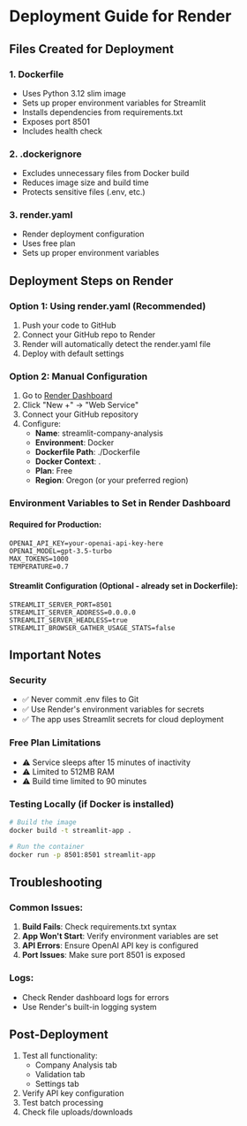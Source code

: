 # Deployment Guide for Render

## Files Created for Deployment

### 1. Dockerfile
- Uses Python 3.12 slim image
- Sets up proper environment variables for Streamlit
- Installs dependencies from requirements.txt
- Exposes port 8501
- Includes health check

### 2. .dockerignore
- Excludes unnecessary files from Docker build
- Reduces image size and build time
- Protects sensitive files (.env, etc.)

### 3. render.yaml
- Render deployment configuration
- Uses free plan
- Sets up proper environment variables

## Deployment Steps on Render

### Option 1: Using render.yaml (Recommended)
1. Push your code to GitHub
2. Connect your GitHub repo to Render
3. Render will automatically detect the render.yaml file
4. Deploy with default settings

### Option 2: Manual Configuration
1. Go to [Render Dashboard](https://dashboard.render.com/)
2. Click "New +" → "Web Service"
3. Connect your GitHub repository
4. Configure:
   - **Name**: streamlit-company-analysis
   - **Environment**: Docker
   - **Dockerfile Path**: ./Dockerfile
   - **Docker Context**: .
   - **Plan**: Free
   - **Region**: Oregon (or your preferred region)

### Environment Variables to Set in Render Dashboard

#### Required for Production:
```
OPENAI_API_KEY=your-openai-api-key-here
OPENAI_MODEL=gpt-3.5-turbo
MAX_TOKENS=1000
TEMPERATURE=0.7
```

#### Streamlit Configuration (Optional - already set in Dockerfile):
```
STREAMLIT_SERVER_PORT=8501
STREAMLIT_SERVER_ADDRESS=0.0.0.0
STREAMLIT_SERVER_HEADLESS=true
STREAMLIT_BROWSER_GATHER_USAGE_STATS=false
```

## Important Notes

### Security
- ✅ Never commit .env files to Git
- ✅ Use Render's environment variables for secrets
- ✅ The app uses Streamlit secrets for cloud deployment

### Free Plan Limitations
- ⚠️ Service sleeps after 15 minutes of inactivity
- ⚠️ Limited to 512MB RAM
- ⚠️ Build time limited to 90 minutes

### Testing Locally (if Docker is installed)
```bash
# Build the image
docker build -t streamlit-app .

# Run the container
docker run -p 8501:8501 streamlit-app
```

## Troubleshooting

### Common Issues:
1. **Build Fails**: Check requirements.txt syntax
2. **App Won't Start**: Verify environment variables are set
3. **API Errors**: Ensure OpenAI API key is configured
4. **Port Issues**: Make sure port 8501 is exposed

### Logs:
- Check Render dashboard logs for errors
- Use Render's built-in logging system

## Post-Deployment

1. Test all functionality:
   - Company Analysis tab
   - Validation tab
   - Settings tab
2. Verify API key configuration
3. Test batch processing
4. Check file uploads/downloads
